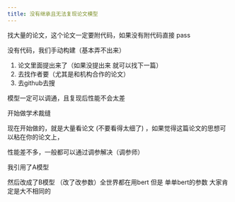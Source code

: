 ```yaml
---
title: 没有继承且无法复现论文模型
---
```


找大量的论文，这个论文一定要附代码，如果没有附代码直接 pass

没有代码，我们手动构建（基本弄不出来）



1. 论文里面提出来了（如果没提出来 就可以找下一篇）
2. 去找作者要（尤其是和机构合作的论文）
3. 去github去搜

模型一定可以调通，且复现后性能不会太差



开始做学术裁缝

现在开始做的，就是大量看论文 (不要看得太细了) ，如果觉得这篇论文的思想可以粘在你的论文上，



性能差不多，一般都可以通过调参解决（调参师）

我引用了A模型

然后改成了B模型 （改了改参数）全世界都在用bert 但是 单单bert的参数 大家肯定是大不相同的











